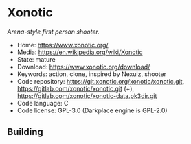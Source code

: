 # Xonotic

_Arena-style first person shooter._

- Home: https://www.xonotic.org/
- Media: https://en.wikipedia.org/wiki/Xonotic
- State: mature
- Download: https://www.xonotic.org/download/
- Keywords: action, clone, inspired by Nexuiz, shooter
- Code repository: https://git.xonotic.org/xonotic/xonotic.git, https://gitlab.com/xonotic/xonotic.git (+), https://gitlab.com/xonotic/xonotic-data.pk3dir.git
- Code language: C
- Code license: GPL-3.0 (Darkplace engine is GPL-2.0)

## Building

